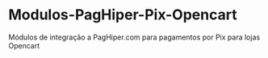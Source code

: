 # Modulos-PagHiper-Pix-Opencart
Módulos de integração a PagHiper.com para pagamentos por Pix para lojas Opencart
